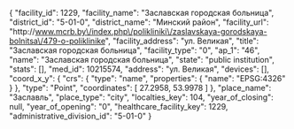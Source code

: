 {
    "facility_id": 1229,
    "facility_name": "Заславская городская больница",
    "district_id": "5-01-0",
    "district_name": "Минский район",
    "facility_url": "http:\/\/www.mcrb.by\/index.php\/polikliniki\/zaslavskaya-gorodskaya-bolnitsa\/479-o-poliklinike",
    "facility_address": "ул. Великая",
    "title": "Заславская городская больница",
    "facility_type": "0",
    "ap_1": "46",
    "name": "Заславская городская больница",
    "state": "public institution",
    "stats": [],
    "med_id": 10215574,
    "address": "ул. Великая",
    "devices": [],
    "coord_x_y": {
        "crs": {
            "type": "name",
            "properties": {
                "name": "EPSG:4326"
            }
        },
        "type": "Point",
        "coordinates": [
            27.2958,
            53.9978
        ]
    },
    "place_name": "Заславль",
    "place_type": "city",
    "localties_key": 104,
    "year_of_closing": null,
    "year_of_opening": "0",
    "healthcare_facility_key": 1229,
    "administrative_division_id": "5-01-0"
}
